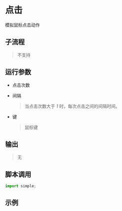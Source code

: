 # 点击 
模拟鼠标点击动作

## 子流程
> 不支持


## 运行参数

* 点击次数
  
* 间隔
  > 当点击次数大于 *1* 时，每次点击之间的间隔时间。

* 键
  > 鼠标键



## 输出

>   无    


## 脚本调用

```python
import simple;

```

## 示例